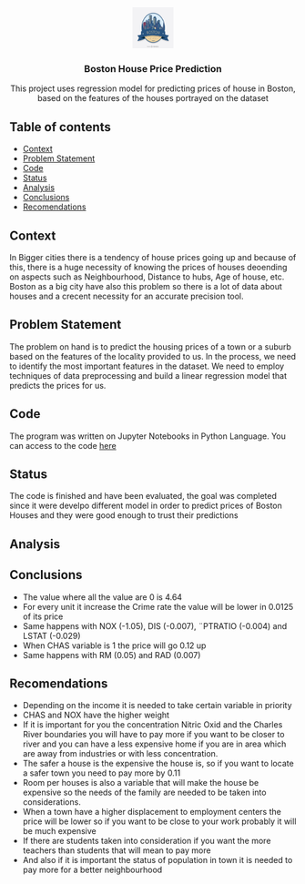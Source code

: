 
<p align="center">
    <img src="https://github.com/CharlesDeLabra/Boston-House-Price-Prediction/blob/main/image/boston.jpg?raw=true" alt="Logo" width=72 height=72>
  <h3 align="center">Boston House Price Prediction</h3>
  <p align="center">
    This project uses regression model for predicting prices of house in Boston, based on the features of the houses portrayed on the dataset
    <br>
  </p>
</p>

## Table of contents

- [Context](#context)
- [Problem Statement](#problem-statement)
- [Code](#code)
- [Status](#status)
- [Analysis](#analysis)
- [Conclusions](#conclusions)
- [Recomendations](#recomendations)

## Context

In Bigger cities there is a tendency of house prices going up and because of this, there is a huge necessity of knowing the prices of houses deoending on aspects such as Neighbourhood, Distance to hubs, Age of house, etc. Boston as a big city have also this problem so there is a lot of data about houses and a crecent necessity for an accurate precision tool.

## Problem Statement

The problem on hand is to predict the housing prices of a town or a suburb based on the features of the locality provided to us. In the process, we need to identify the most important features in the dataset. We need to employ techniques of data preprocessing and build a linear regression model that predicts the prices for us.

## Code

The program was written on Jupyter Notebooks in Python Language. You can access to the code [here](https://github.com/CharlesDeLabra/Boston-House-Price-Prediction/blob/main/Learners_Notebook_Boston_house_price.ipynb)

## Status

The code is finished and have been evaluated, the goal was completed since it were develpo different model in order to predict prices of Boston Houses and they were good enough to trust their predictions

## Analysis

## Conclusions

- The value where all the value are 0 is 4.64
- For every unit it increase the Crime rate the value will be lower in 0.0125 of its price
- Same happens with NOX (-1.05), DIS (-0.007), ¨PTRATIO (-0.004) and LSTAT (-0.029)
- When CHAS variable is 1 the price will go 0.12 up
- Same happens with RM (0.05) and RAD (0.007)

## Recomendations

- Depending on the income it is needed to take certain variable in priority
- CHAS and NOX have the higher weight
- If it is important for you the concentration Nitric Oxid and the Charles River boundaries you will have to pay more if you want to be closer to river and you can have a less expensive home if you are in area which are away from industries or with less concentration.
- The safer a house is the expensive the house is, so if you want to locate a safer town you need to pay more by 0.11
- Room per houses is also a variable that will make the house be expensive so the needs of the family are needed to be taken into considerations.
- When a town have a higher displacement to employment centers the price will be lower so if you want to be close to your work probably it will be much expensive
- If there are students taken into consideration if you want the more teachers than students that will mean to pay more
- And also if it is important the status of population in town it is needed to pay more for a better neighbourhood

